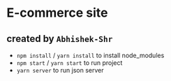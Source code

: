 # E-commerce site 
## created by `Abhishek-Shr`

- `npm install` / `yarn install` to install node_modules
- `npm start` / `yarn start` to run project
- `yarn server` to run json server 
